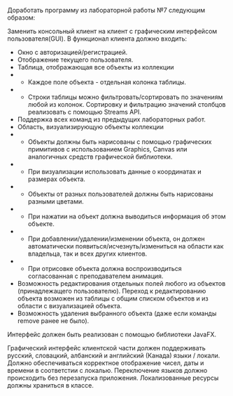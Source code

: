 Доработать программу из лабораторной работы №7 следующим образом:

Заменить консольный клиент на клиент с графическим интерфейсом пользователя(GUI). 
В функционал клиента должно входить:

- Окно с авторизацией/регистрацией.
- Отображение текущего пользователя.
- Таблица, отображающая все объекты из коллекции
- - Каждое поле объекта - отдельная колонка таблицы.
- - Строки таблицы можно фильтровать/сортировать по значениям любой из колонок. Сортировку и фильтрацию значений столбцов реализовать с помощью Streams API.
- Поддержка всех команд из предыдущих лабораторных работ.
- Область, визуализирующую объекты коллекции
- - Объекты должны быть нарисованы с помощью графических примитивов с использованием Graphics, Canvas или аналогичных средств графической библиотеки.
- - При визуализации использовать данные о координатах и размерах объекта.
- - Объекты от разных пользователей должны быть нарисованы разными цветами.
- - При нажатии на объект должна выводиться информация об этом объекте.
- - При добавлении/удалении/изменении объекта, он должен автоматически появиться/исчезнуть/измениться  на области как владельца, так и всех других клиентов. 
- - При отрисовке объекта должна воспроизводиться согласованная с преподавателем анимация.
- Возможность редактирования отдельных полей любого из объектов (принадлежащего пользователю). Переход к редактированию объекта возможен из таблицы с общим списком объектов и из области с визуализацией объекта.
- Возможность удаления выбранного объекта (даже если команды remove ранее не было).

Интерфейс должен быть реализован с помощью библиотеки JavaFX.

Графический интерфейс клиентской части должен поддерживать русский, словацкий, албанский и английский (Канада) языки / локали. Должно обеспечиваться корректное отображение чисел, даты и времени в соответстии с локалью. Переключение языков должно происходить без перезапуска приложения. Локализованные ресурсы должны храниться в классе.
